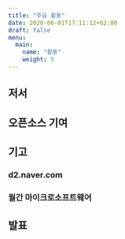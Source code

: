 ```yaml
---
title: "주요 활동"
date: 2020-06-01T17:11:12+02:00
draft: false
menu:
  main:
    name: "활동"
    weight: 5
---
```


## 저서

## 오픈소스 기여

## 기고
### d2.naver.com

### 월간 마이크로소프트웨어

## 발표



